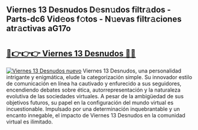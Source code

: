 ## Viernes 13 Desnudos D𝚎sn𝚞dos filtr𝚊dos - Parts-dc6 Vid𝚎os f𝚘tos - N𝚞evas filtr𝚊ciones atr𝚊ctivas aG17o

# <h2><a href="http://mb9kfi.tromn.icu/?c=Viernes+13+Desnudos">🔗👉👉👉 Viernes 13 Desnudos 🔗🔗</a></h2>

[![Viernes 13 Desnudos nuevo](https://i.imgur.com/pEAQMta.gif)](http://mb9kfi.tromn.icu/?c=Viernes+13+Desnudos)
Viernes 13 Desnudos, una personalidad intrigante y enigmática, elude la categorización simple. Su innovador estilo de comunicación en línea ha cautivado y enfurecido a sus seguidores, encendiendo debates sobre ética, autorrepresentación y la naturaleza evolutiva de las sociedades virtuales. A pesar de la ambigüedad de sus objetivos futuros, su papel en la configuración del mundo virtual es incuestionable. Impulsado por una determinación inquebrantable y un encanto innegable, el impacto de Viernes 13 Desnudos en la comunidad virtual es ilimitado.
